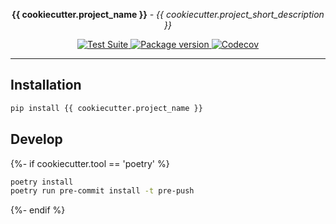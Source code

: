 <p align="center"><strong>{{ cookiecutter.project_name }}</strong> <em>- {{ cookiecutter.project_short_description }}</em></p>

<p align="center">
<a href="https://github.com/{{cookiecutter.github_username}}/{{cookiecutter.project_name}}/actions">
    <img src="https://github.com/{{cookiecutter.github_username}}/{{cookiecutter.project_name}}/workflows/Test%20Suite/badge.svg" alt="Test Suite">
</a>
<a href="https://pypi.org/project/{{cookiecutter.project_name}}/">
    <img src="https://badge.fury.io/py/{{cookiecutter.project_name}}.svg" alt="Package version">
</a>
<a href="https://codecov.io/gh/{{cookiecutter.github_username}}/{{cookiecutter.project_name}}">
    <img src="https://codecov.io/gh/{{cookiecutter.github_username}}/{{cookiecutter.project_name}}/branch/master/graph/badge.svg" alt="Codecov">
</a>
</p>

---

## Installation

``` bash
pip install {{ cookiecutter.project_name }}
```


## Develop

{%- if cookiecutter.tool == 'poetry' %}
```bash
poetry install
poetry run pre-commit install -t pre-push
```
{%- endif %}
